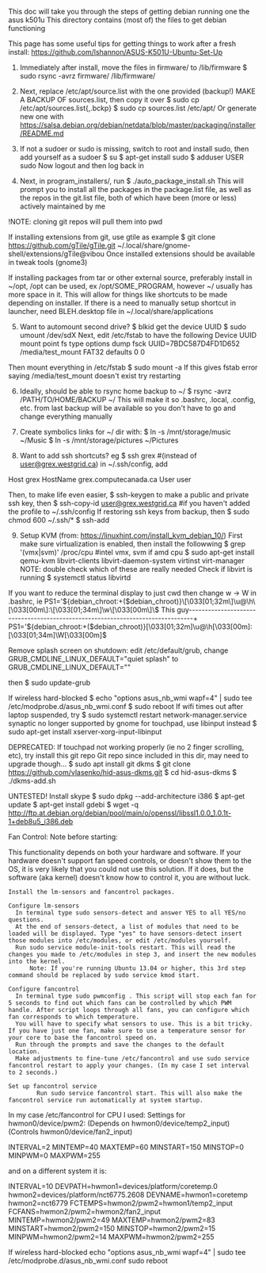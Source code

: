 This doc will take you through the steps of getting debian running one the asus k501u
This directory contains (most of) the files to get debian functioning

This page has some useful tips for getting things to work after a fresh install:
https://github.com/lshannon/ASUS-K501U-Ubuntu-Set-Up

1) Immediately after install, move the files in firmware/ to /lib/firmware
 $ sudo rsync -avrz firmware/ /lib/firmware/


2) Next, replace /etc/apt/source.list with the one provided (backup!)
MAKE A BACKUP OF sources.list, then copy it over
 $ sudo cp /etc/apt/sources.list{,.bckp}
 $ sudo cp sources.list /etc/apt/
Or generate new one with https://salsa.debian.org/debian/netdata/blob/master/packaging/installer/README.md


3) If not a sudoer or sudo is missing, switch to root and install sudo, then add yourself as a sudoer
 $ su
 $ apt-get install sudo
 $ adduser USER sudo
Now logout and then log back in


4) Next, in program_installers/, run
 $ ./auto_package_install.sh
This will prompt you to install all the packages in the package.list file, as well as the repos
in the git.list file, both of which have been (more or less) actively maintained by me

!NOTE: cloning git repos will pull them into pwd

If installing extensions from git, use gtile as example
 $ git clone https://github.com/gTile/gTile.git ~/.local/share/gnome-shell/extensions/gTile@vibou
Once installed extensions should be available in tweak tools (gnome3)

If installing packages from tar or other external source, preferably install in ~/opt, /opt can
be used, ex /opt/SOME_PROGRAM, however ~/ usually has more space in it. This will allow for
things like shortcuts to be made depending on installer. If there is a need to manually setup
shortcut in launcher, need BLEH.desktop file in ~/.local/share/applications


5) Want to automount second drive?
 $ blkid get the device UUID
 $ sudo umount /dev/sdX
Next, edit /etc/fstab to have the following
 Device UUID                   mount point        fs type      options    dump   fsck
UUID=7BDC587D4FD1D652        /media/test_mount      FAT32       defaults    0      0

Then mount everything in /etc/fstab
 $ sudo mount -a
If this gives fstab error saying /media/test_mount doesn't exist try restarting


6) Ideally, should be able to rsync home backup to ~/
 $ rsync -avrz /PATH/TO/HOME/BACKUP ~/
This will make it so .bashrc, .local, .config, etc. from last backup will be available so you
don't have to go and change everything manually


7) Create symbolics links for ~/ dir with:
 $ ln -s /mnt/storage/music ~/Music
 $ ln -s /mnt/storage/pictures ~/Pictures


8) Want to add ssh shortcuts? eg
 $ ssh grex     #(instead of user@grex.westgrid.ca)
in ~/.ssh/config, add

Host grex
     HostName grex.computecanada.ca
     User user

Then, to make life even easier,
 $ ssh-keygen
to make a public and private ssh key, then
 $ ssh-copy-id user@grex.westgrid.ca #if you haven't added the profile to ~/.ssh/config
If restoring ssh keys from backup, then
 $ sudo chmod 600 ~/.ssh/*
 $ ssh-add



9) Setup KVM (from: https://linuxhint.com/install_kvm_debian_10/)
First make sure virtualization is enabled, then install the followwing
 $ grep '(vmx|svm)' /proc/cpu	       #intel vmx, svm if amd cpu
 $ sudo apt-get install qemu-kvm libvirt-clients libvirt-daemon-system virtinst virt-manager
NOTE: double check which of these are really needed
Check if libvirt is running
 $ systemctl status libvirtd




If you want to reduce the terminal display to just cwd then change w -> W in .bashrc, ie
PS1='${debian_chroot:+($debian_chroot)}\[\033[01;32m\]\u@\h\[\033[00m\]:\[\033[01;34m\]\w\[\033[00m\]\$ 
This guy-------------------------------------------------------------------------------+
PS1='${debian_chroot:+($debian_chroot)}\[\033[01;32m\]\u@\h\[\033[00m\]:\[\033[01;34m\]\W\[\033[00m\]\$



Remove splash screen on shutdown: edit /etc/default/grub, change
GRUB_CMDLINE_LINUX_DEFAULT="quiet splash"
to
GRUB_CMDLINE_LINUX_DEFAULT=""

then
 $ sudo update-grub



If wireless hard-blocked 
 $ echo "options asus_nb_wmi wapf=4" | sudo tee /etc/modprobe.d/asus_nb_wmi.conf
 $ sudo reboot
If wifi times out after laptop suspended, try
 $ sudo systemctl restart network-manager.service
synaptic no longer supported by gnome for touchpad, use libinput instead
 $ sudo apt-get install xserver-xorg-input-libinput



DEPRECATED:
If touchpad not working properly (ie no 2 finger scrolling, etc), try install this git repo
Git repo since included in this dir, may need to upgrade though...
 $ sudo apt install git dkms
 $ git clone https://github.com/vlasenko/hid-asus-dkms.git
 $ cd hid-asus-dkms
 $ ./dkms-add.sh




 UNTESTED!
 Install skype
$ sudo dpkg --add-architecture i386
$ apt-get update
$ apt-get install gdebi
$ wget -q http://ftp.at.debian.org/debian/pool/main/o/openssl/libssl1.0.0_1.0.1t-1+deb8u5_i386.deb



Fan Control:
Note before starting:

This functionality depends on both your hardware and software. If your hardware doesn't support fan speed controls, or doesn't show them to the OS, it is very likely that you could not use this solution. If it does, but the software (aka kernel) doesn't know how to control it, you are without luck.

    Install the lm-sensors and fancontrol packages.

    Configure lm-sensors
      In terminal type sudo sensors-detect and answer YES to all YES/no questions.
      At the end of sensors-detect, a list of modules that need to be loaded will be displayed. Type "yes" to have sensors-detect insert those modules into /etc/modules, or edit /etc/modules yourself.
      Run sudo service module-init-tools restart. This will read the changes you made to /etc/modules in step 3, and insert the new modules into the kernel.
          Note: If you're running Ubuntu 13.04 or higher, this 3rd step command should be replaced by sudo service kmod start.

    Configure fancontrol
      In terminal type sudo pwmconfig . This script will stop each fan for 5 seconds to find out which fans can be controlled by which PWM handle. After script loops through all fans, you can configure which fan corresponds to which temperature.
      You will have to specify what sensors to use. This is a bit tricky. If you have just one fan, make sure to use a temperature sensor for your core to base the fancontrol speed on.
      Run through the prompts and save the changes to the default location.
      Make adjustments to fine-tune /etc/fancontrol and use sudo service fancontrol restart to apply your changes. (In my case I set interval to 2 seconds.)

    Set up fancontrol service
            Run sudo service fancontrol start. This will also make the fancontrol service run automatically at system startup.

In my case /etc/fancontrol for CPU I used:
Settings for hwmon0/device/pwm2:
(Depends on hwmon0/device/temp2_input) (Controls hwmon0/device/fan2_input)

INTERVAL=2
MINTEMP=40
MAXTEMP=60
MINSTART=150
MINSTOP=0
MINPWM=0
MAXPWM=255

and on a different system it is:

INTERVAL=10
DEVPATH=hwmon1=devices/platform/coretemp.0 hwmon2=devices/platform/nct6775.2608
DEVNAME=hwmon1=coretemp hwmon2=nct6779
FCTEMPS=hwmon2/pwm2=hwmon1/temp2_input
FCFANS=hwmon2/pwm2=hwmon2/fan2_input
MINTEMP=hwmon2/pwm2=49
MAXTEMP=hwmon2/pwm2=83
MINSTART=hwmon2/pwm2=150
MINSTOP=hwmon2/pwm2=15
MINPWM=hwmon2/pwm2=14
MAXPWM=hwmon2/pwm2=255



If wireless hard-blocked
echo "options asus_nb_wmi wapf=4" | sudo tee /etc/modprobe.d/asus_nb_wmi.conf
sudo reboot
